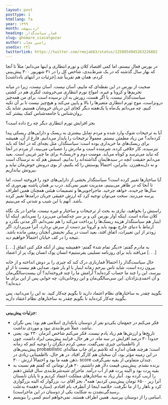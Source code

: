 ```yaml
---
layout: post
posttype: 1
htmllang: fa
year: ۱۳۹۹
month: اردیبهشت
heading: قمار سیاست‌گذار
slug: ghomare_siasatgozar
author: رامین مجاب
usediv: rtl
twitterlink: https://twitter.com/rmojab63/status/1258054945263226882
---
```


در بورس فعال نیستم، اما کمی اقتصاد کلان و تورم انتظاری و اینها می‌دانم؛ مثلاً تا آنجا که بهار سال گذشته که در یک شرط‌بندی، شاخص کل را در ۳۱ شهریور ۳۰۰ پیش‌بینی کردم، همان هم تقریباً شد.[جزئيات در انتهای یادداشت]

صحبت از بورس در این نقطه‌ای که ماییم، آسان نیست. آسان نیست، زیرا در میانه تحریم‌ها و کرونا و غیره، امواج تورم انتظاری می‌خروشد، لنگری هم در کشتی سیاست‌گذار نیست، یا اگر هست، زورش به آن نرسیده است. برای من همه‌چیز درونزاست، موج تورم انتظاری متغیرها را بالا و پایین می‌کند و هیچ‌چیز نیست تا بر آن تکیه کنیم. چه می‌دانم یک‌ماه یا یک‌هفته دیگر کجای این دریای خروشان هستیم. شاید یک روان‌شناس یا جامعه‌شناس کمک بیشتر کند.

بجز افزایش تورم انتظاری دیگر چه رخ داده است؟

آیا به ترجیحات شوک وارد شده و مردم تمایل بیشتری به ریسک و دارایی‌های ریسکی پیدا کرده‌اند؟ من زیاد مطمئن نیستم. معمولاً ترجیحات را پایدار می‌دانیم. فارغ از آن، همیشه برای ریسک‌های ما خریداری بوده است: سیاستگذار، مثل بچه‌ای که در آنجا که باید نترسیده، کار خلافی کرده‌، شرمنده است و مادرش را عصبانی می‌بیند، از مردم در آنجا که نباید می‌ترسد و کوتاه می‌آید. مومنت دوم و «ریسک» برای ما چیز غریبی است. بعید می‌دانم حقیقت آنچه در سبدهایمان گذاشته‌اند را بدانیم. اسمش هم که نه ترسناک است و نه دل‌به‌هم‌زن. بنابراین، احتمالاً پوستش را که بکنیم، از بوی درونش خوش‌مان نیاید و بیرونش بیاندازیم.

آیا ساختارها تغییر کرده است؟ سیاستگذار بخشی از دارایی‌های خود را فروخته است، اما تا آنجا که در ظاهر می‌بینیم، مدیریت تغییر نمی‌کند. درب بر همان پاشنه بهره‌وری که سال‌ها چرخیده، خواهد چرخید. ماجراجویی‌ها و تصمیمات هیئتی همچنان همین اطراف‌ پرسه می‌زنند. سخت می‌توان توجیه کرد که ارزش حقیقی جریان درآمدها تغییر کرده باشد. آنهم با این شیب و شدتی که می‌بینیم.

راستش را بخواهید، نیازی به بحث از ترجیحات و ساختار و غیره نیست. ماجرا در یک نگاه کلان ساده است. اینکه آوار بورس کی و بر سر چه‌کسانی می‌ریزد را نمی‌دانم. اینکه آیا اینبار هم سیاستگذار هزینه ریسک‌ها را پرداخت می‌کند را هم نمی‌دانم. اگر مدتی بگذرد و ارتباط با دنیای خارج بهبود یابد و کرونا نیز دست از سرش بردارد، آنرا می‌پردازد. اگر زودتر از این تغییرات، اتفاق افتد، بعید است در پیکر نحیفش آنچنان رمقی مانده باشد. نتیجه را در کف خیابان احتمالاً خواهیم دید.

[. . .] به مادرم گفتم: «دیگر تمام شد»
گفتم: «همیشه پیش از آنکه فکر کنی اتفاق می‌افتد
باید برای روزنامه تسلیتی بفرستیم»
انسان پوک
انسان پوک پر از اعتماد [. . .]

حال سیاست‌گذار را احتمالاً قماربازی درک کند که چیزی را بر دوش انداخته و از خانه بیرون زده است، شاید تاس بیرحم زمانه اینبار با او یار شود. صدایی هم نیست تا از او بپرسد، این را چند ما حساب کرده‌اید؟ آرامش ما را چند فروخته‌اید؟ آن بیست‌سالگی‌مان و آن احمدی‌نژادتان. این سی‌سالگی‌مان و این روحانی‌تان. چه خوابی پس از این برای ما دیده‌اید؟

بگویید چقدر به ساختارهای نظام اعتماد دارید تا بگویم چه‌کار کنید. نه این را می‌دانید، پس بگویید چه‌کار کرده‌اید تا بگویم چقدر به ساختارهای نظام اعتقاد دارید.

---

**جزئيات پیش‌بینی:**
- فکر می‌کنم در جمع‌مان یکی‌دو نفر از دوستان بانکداری اسلامی هم بود؛ پس نگران نباشد، عملاً شرط‌بندی نبود و موردی نداشت.
- تاریخ‌ها و ارزش‌ها هم زیاد یادم نیست. فکر می‌کنم شاخص آنزمان ۲۳۰ بود. یعنی حدوداً ۳۰ درصد افزایش در سه ماه. در هر حال، فرایند پیش‌بینی ایراد داشت، چون از نااطمینانی چیزی نمی‌گفت. سعی کردم دیگران را توجیه کنم که زمانه پیش‌بینی‌های probabilistic است؛ هرچند همان اندازه که تلاشم برای چاپ مقاله‌ای در این زمینه مؤثر بود، آن سخنان هم کارگر افتاد. در هر حال، نااطمینانی زیادی در ذهن همه ما بود و احتمالاً ارزش ۳۰۰، score  چندان متفاوتی از بقیه نمی‌گرفت.
- برنده نشدم. پیش‌بینی قیمت دلار هم داشتیم، ۲۰ هزار تومانی که گفتم هم نسبت به بقیه پرت بود و البته پرت هم از آب درآمد. ماجرای شبه‌شرط‌بندی سال قبلش ذهنم را اُریب کرده بود. آنبار زیاد به ساختارهای مملکت اعتماد کردیم و تا پایان تابستان آنرا زیر ۶۵۰۰ تومان پیش‌بینی کردیم؛ همه*، بجز آقای ب. بزرگوار که البته بزرگواری کرد و ناهار را از ما نگرفت. خلاصه اینجا از آنطرف بام افتادم. (ستاره «همه» به‌علت رسیدگی‌نشدن به شکایت یکی از دوستان در این ماجراست).
- اسامی را از دوستان بپرسید. همین اطراف هستند. نمی‌خواهم اسم کسی را بنویسم.